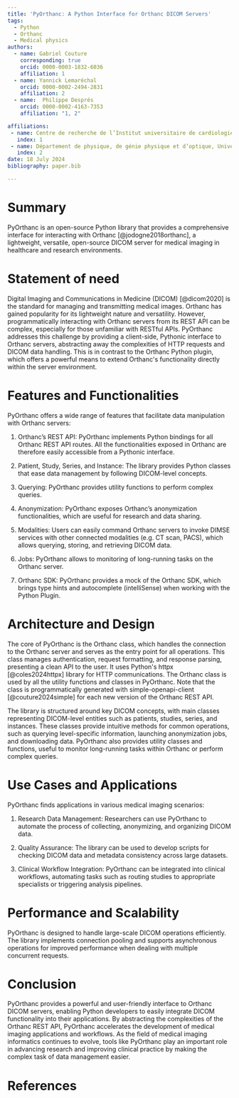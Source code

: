 ```yaml
---
title: 'PyOrthanc: A Python Interface for Orthanc DICOM Servers'
tags:
  - Python
  - Orthanc
  - Medical physics
authors:
  - name: Gabriel Couture
    corresponding: true
    orcid: 0000-0003-1832-6036
    affiliation: 1
  - name: Yannick Lemaréchal
    orcid: 0000-0002-2494-2831
    affiliation: 2
  - name:  Philippe Després
    orcid: 0000-0002-4163-7353
    affiliation: "1, 2"   

affiliations:
 - name: Centre de recherche de l’Institut universitaire de cardiologie et de pneumologie de Québec-Université Laval, 2725 Ch Ste-Foy, G1V 4G5, Québec, Canada
   index: 1
 - name: Département de physique, de génie physique et d’optique, Université Laval, 1045, avenue de la Médecine, G1V 0A6, Québec, Canada
   index: 2
date: 18 July 2024
bibliography: paper.bib

---
```


# Summary
PyOrthanc is an open-source Python library that provides a comprehensive interface for interacting with Orthanc
[@jodogne2018orthanc], a lightweight, versatile, open-source DICOM server for medical imaging in healthcare and 
research environments.

# Statement of need
Digital Imaging and Communications in Medicine (DICOM) [@dicom2020] is the standard for managing and transmitting 
medical images. Orthanc has gained popularity for its lightweight nature and versatility. However, programmatically 
interacting with Orthanc servers from its REST API can be complex, especially for those unfamiliar with RESTful APIs. 
PyOrthanc addresses this challenge by providing a client-side, Pythonic interface to Orthanc servers, abstracting away 
the complexities of HTTP requests and DICOM data handling. This is in contrast to the Orthanc Python plugin, which 
offers a powerful means to extend Orthanc's functionality directly within the server environment.

# Features and Functionalities

PyOrthanc offers a wide range of features that facilitate data manipulation with Orthanc servers:

1. Orthanc’s REST API: PyOrthanc implements Python bindings for all Orthanc REST API routes. All the functionalities exposed in Orthanc are therefore easily accessible from a Pythonic interface.

2. Patient, Study, Series, and Instance: The library provides Python classes that ease data management by following DICOM-level concepts.

3. Querying: PyOrthanc provides utility functions to perform complex queries. 
 
4. Anonymization: PyOrthanc exposes Orthanc’s anonymization functionalities, which are useful for research and data sharing. 
 
5. Modalities: Users can easily command Orthanc servers to invoke DIMSE services with other connected modalities (e.g. CT scan, PACS), which allows querying, storing, and retrieving DICOM data. 
 
6. Jobs: PyOrthanc allows to monitoring of long-running tasks on the Orthanc server. 
 
7. Orthanc SDK: PyOrthanc provides a mock of the Orthanc SDK, which brings type hints and autocomplete (intelliSense) when working with the Python Plugin.

# Architecture and Design
The core of PyOrthanc is the Orthanc class, which handles the connection to the Orthanc server and serves as the entry 
point for all operations. This class manages authentication, request formatting, and response parsing, presenting a 
clean API to the user. It uses Python's httpx [@coles2024httpx] library for HTTP communications. The Orthanc class is 
used by all the utility functions and classes in PyOrthanc. Note that the class is programmatically generated with 
simple-openapi-client [@couture2024simple] for each new version of the Orthanc REST API.

The library is structured around key DICOM concepts, with main classes representing DICOM-level entities such as 
patients, studies, series, and instances. These classes provide intuitive methods for common operations, such as 
querying level-specific information, launching anonymization jobs, and downloading data. PyOrthanc also provides 
utility classes and functions, useful to monitor long-running tasks within Orthanc or perform complex queries.

# Use Cases and Applications
PyOrthanc finds applications in various medical imaging scenarios:

1. Research Data Management: Researchers can use PyOrthanc to automate the process of collecting, anonymizing, and organizing DICOM data.
 
2. Quality Assurance: The library can be used to develop scripts for checking DICOM data and metadata consistency across large datasets.
 
3. Clinical Workflow Integration: PyOrthanc can be integrated into clinical workflows, automating tasks such as routing studies to appropriate specialists or triggering analysis pipelines.

# Performance and Scalability
PyOrthanc is designed to handle large-scale DICOM operations efficiently. The library implements connection pooling 
and supports asynchronous operations for improved performance when dealing with multiple concurrent requests.


# Conclusion
PyOrthanc provides a powerful and user-friendly interface to Orthanc DICOM servers, enabling Python developers to easily 
integrate DICOM functionality into their applications. By abstracting the complexities of the Orthanc REST API, 
PyOrthanc accelerates the development of medical imaging applications and workflows. As the field of medical imaging 
informatics continues to evolve, tools like PyOrthanc play an important role in advancing research and improving 
clinical practice by making the complex task of data management easier.

# References
